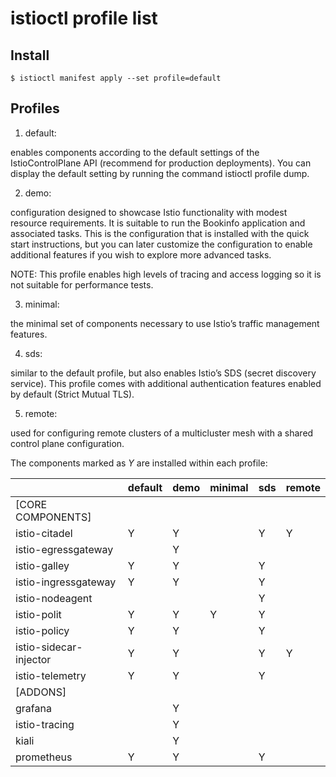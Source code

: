 # istioctl profile list

## Install

    $ istioctl manifest apply --set profile=default

## Profiles

1. default:

enables components according to the default settings of the IstioControlPlane
API (recommend for production deployments). You can display the default setting
by running the command istioctl profile dump.

2. demo:

configuration designed to showcase Istio functionality with modest resource
requirements. It is suitable to run the Bookinfo application and associated
tasks. This is the configuration that is installed with the quick start
instructions, but you can later customize the configuration to enable additional
features if you wish to explore more advanced tasks.

NOTE: This profile enables high levels of tracing and access logging so it is
not suitable for performance tests.

3. minimal:

the minimal set of components necessary to use Istio’s traffic management
features.

4. sds:

similar to the default profile, but also enables Istio’s SDS (secret discovery
service). This profile comes with additional authentication features enabled by
default (Strict Mutual TLS).

5. remote:

used for configuring remote clusters of a multicluster mesh with a shared
control plane configuration.

The components marked as *Y* are installed within each profile:

|                        | default | demo | minimal | sds | remote |
|------------------------|---------|------|---------|-----|--------|
| [CORE COMPONENTS]      |         |      |         |     |        |
| istio-citadel          | Y       | Y    |         | Y   | Y      |
| istio-egressgateway    |         | Y    |         |     |        |
| istio-galley           | Y       | Y    |         | Y   |        |
| istio-ingressgateway   | Y       | Y    |         | Y   |        |
| istio-nodeagent        |         |      |         | Y   |        |
| istio-polit            | Y       | Y    | Y       | Y   |        |
| istio-policy           | Y       | Y    |         | Y   |        |
| istio-sidecar-injector | Y       | Y    |         | Y   | Y      |
| istio-telemetry        | Y       | Y    |         | Y   |        |
| [ADDONS]               |         |      |         |     |        |
| grafana                |         | Y    |         |     |        |
| istio-tracing          |         | Y    |         |     |        |
| kiali                  |         | Y    |         |     |        |
| prometheus             | Y       | Y    |         | Y   |        |
